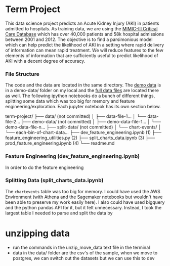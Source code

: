 # Term Project
This data science project predicts an Acute Kidney Injury (AKI) in patients admitted to hospitals. As training data, we are using the [MIMIC-III Critical Care Database](https://mimic.physionet.org/about/mimic/) which has over 40,000 patients and 58k hospital admissions between 2001 and 2012. The objective is to find a parsimonious model which can help predict the likelihood of AKI in a setting where rapid delivery of information can mean rapid treatment. We will reduce features to the few elements of information that are sufficiently useful to predict likelihood of AKI with a decent degree of accuracy.

### File Structure
The code and the data are located in the same directory. The [demo data](https://physionet.org/content/mimiciii-demo/1.4/) is in a demo-data/ folder on my local and the [full data files](https://physionet.org/content/mimiciii/1.4/) are located there as well. The following ipython notebooks do a bunch of different things, splitting some data which was too big for memory and feature engineering/exploration. Each jupyter notebook has its own section below.

term-project/
├── data/   (not committed)
│   ├── data-file-1...
│   └── data-file-2...
├── demo-data/   (not committed)
│   ├── demo-data-file-1...
│   └── demo-data-file-n...
├── split-data/   (not committed)
│   └── chart-events/
│       └── each-bin-of-chart-data...
├── dev_feature_engineering.ipynb (1)
├── feature_engineering_utilities.py (2)
├── split_charts_data.ipynb (3)
├── prod_feature_engineering.ipynb (4)
└── readme.md

### Feature Engineering (dev_feature_engineering.ipynb)
In order to do the feature engineering



### Splitting Data (split_charts_data.ipynb)
The `chartevents` table was too big for memory. I could have used the AWS Environment (with Athena and the Sagemaker notebooks but wouldn't have been able to preserve my work easily here). I also could have used bigquery and the python pandas API for it, but it felt unnecessary. Instead, I took the largest table I needed to parse and split the data by 

# unzipping data
- run the commands in the unzip_move_data text file in the terminal
- data in the data/ folder are the csv's of the sample, when we move to postgres, we can switch out the datasets but we can use this to dev